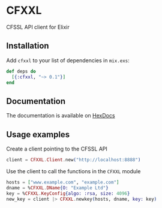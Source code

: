 # CFXXL

CFSSL API client for Elixir

## Installation

Add `cfxxl` to your list of dependencies in `mix.exs`:

```elixir
def deps do
  [{:cfxxl, "~> 0.1"}]
end
```

## Documentation

The documentation is available on [HexDocs](https://hexdocs.pm/cfxxl/0.1.0/CFXXL.html)

## Usage examples

Create a client pointing to the CFSSL API

```elixir
client = CFXXL.Client.new("http://localhost:8888")
```

Use the client to call the functions in the `CFXXL` module

```elixir
hosts = ["www.example.com", "example.com"]
dname = %CFXXL.DName{O: "Example Ltd"}
key = %CFXXL.KeyConfig{algo: :rsa, size: 4096}
new_key = client |> CFXXL.newkey(hosts, dname, key: key)
```
